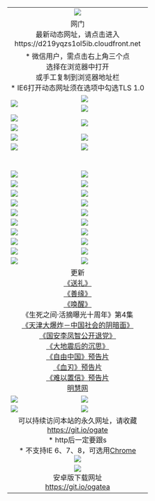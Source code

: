 ﻿<table>
  <tr></tr>
  <tr><td colspan=2 align=center><img src="https://cloud.githubusercontent.com/assets/11880933/13434984/f430fae2-e012-11e5-814f-c2df1e82b247.jpg" /></td></tr>
  <tr><td colspan=2 align=center>网门<br>最新动态网址，请点击进入
<br>https://d219yqzs1ol5ib.cloudfront.net
    </td>
  </tr>
  <tr>
    <td colspan=2 align=center>* 微信用户，需点击右上角三个点<br>选择在浏览器中打开<br>或手工复制到浏览器地址栏
    <br>* IE6打开动态网址须在选项中勾选TLS 1.0</td>
  </tr>
  <tr>
    <td rowspan=2><a href="https://d219yqzs1ol5ib.cloudfront.net/ogUP.aspx?name=11DKC.mp4&list=11DKC" target="_blank"><img src="https://d219yqzs1ol5ib.cloudfront.net/Up/11DKC1.jpg" /></a></td> 
    <td><div><a href="https://d219yqzs1ol5ib.cloudfront.net/ogUP.aspx?name=LRWS.mp4&list=LRWS" target="_blank"><img src="https://d219yqzs1ol5ib.cloudfront.net/Up/LRWS.jpg" /></a></td>
   </tr>
  <tr>
    <td><a href="https://d219yqzs1ol5ib.cloudfront.net/ogNiceVedio.aspx" target="_blank"><img src="https://d219yqzs1ol5ib.cloudfront.net/Up/11TGKDY.jpg" /></a></td>
  </tr>
  <tr>
    <td><a href="https://d219yqzs1ol5ib.cloudfront.net/ogUP.aspx?name=JQR.mp4&count=2" target="_blank"><img src="https://d219yqzs1ol5ib.cloudfront.net/Up/JQR.jpg" /></a></td>   
    <td rowspan=2><a href="https://d219yqzs1ol5ib.cloudfront.net/ogUP.aspx?name=JP.mp4&count=9" target="_blank"><img src="https://d219yqzs1ol5ib.cloudfront.net/Up/JP.jpg" /></td>
  </tr>
  <tr>
    <td><a href="https://d219yqzs1ol5ib.cloudfront.net/ogUP.aspx?name=WH.mp4" target="_blank"><img src="https://d219yqzs1ol5ib.cloudfront.net/Up/WH.jpg" /></a></td>
  </tr>
  <tr>
    <td><a href="https://d219yqzs1ol5ib.cloudfront.net/ogUP.aspx?name=SSZJ.mp4&list=SSZJ" target="_blank"><img src="https://d219yqzs1ol5ib.cloudfront.net/Up/SSZJ.jpg" /></a></td>
    <td><a href="https://d219yqzs1ol5ib.cloudfront.net/ogUP.aspx?name=1XQK.mp4&count=13" target="_blank"><img src="https://d219yqzs1ol5ib.cloudfront.net/Up/1XQK.jpg" /></a</td>
  </tr>
  <tr>
    <td><a href="https://d219yqzs1ol5ib.cloudfront.net/ogUP.aspx?name=ZY.mp4&count=2015|16" target="_blank"><img src="https://d219yqzs1ol5ib.cloudfront.net/Up/ZY.jpg" /></a</td>
    <td><a href="https://d219yqzs1ol5ib.cloudfront.net/ogUP.aspx?name=XTFY.mp4&count=B|2,A|24" target="_blank"><img src="https://d219yqzs1ol5ib.cloudfront.net/Up/XTFY.jpg" /></a></td>
  </tr>
  <tr height="40">
  </tr>
  <tr>
    <td><a href="https://d219yqzs1ol5ib.cloudfront.net/ogUP.aspx?name=4SQQ.mp4&list=4SQQ" target="_blank"><img src="https://d219yqzs1ol5ib.cloudfront.net/Up/4SQQ0.jpg"/></a></td>
    <td><a href="https://d219yqzs1ol5ib.cloudfront.net/ogUP.aspx?name=4SHQ.mp4&list=4SHQ" target="_blank"><img src="https://d219yqzs1ol5ib.cloudfront.net/Up/4SHQ0.jpg"/></a></td>
  </tr>
  <tr>
    <td><a href="https://d219yqzs1ol5ib.cloudfront.net/ogUP.aspx?name=4SZG.mp4&list=4SZG" target="_blank"><img src="https://d219yqzs1ol5ib.cloudfront.net/Up/4SZG0.jpg"/></a></td>
    <td><a href="https://d219yqzs1ol5ib.cloudfront.net/ogUP.aspx?name=4SDJ.mp4&list=4SDJ" target="_blank"><img src="https://d219yqzs1ol5ib.cloudfront.net/Up/4SDJ0.jpg"/></a></td>
  </tr>
  <tr>
    <td><a href="https://d219yqzs1ol5ib.cloudfront.net/ogUP.aspx?name=4SGX.mp4&list=4SGX" target="_blank"><img src="https://d219yqzs1ol5ib.cloudfront.net/Up/4SGX0.jpg"/></a></td>
    <td><a href="https://d219yqzs1ol5ib.cloudfront.net/ogUP.aspx?name=4SHD.mp4&list=4SHD" target="_blank"><img src="https://d219yqzs1ol5ib.cloudfront.net/Up/4SHD0.jpg"/></a></td>
  </tr>
  <tr>
    <td><a href="https://d219yqzs1ol5ib.cloudfront.net/ogUP.aspx?name=4CTX.mp4&list=4CTX" target="_blank"><img src="https://d219yqzs1ol5ib.cloudfront.net/Up/4CTX0.jpg"/></a></td>
    <td><a href="https://d219yqzs1ol5ib.cloudfront.net/ogUP.aspx?name=4CWZ.mp4&list=4CWZ" target="_blank"><img src="https://d219yqzs1ol5ib.cloudfront.net/Up/4CWZ0.jpg"/></a></td>
  </tr>
  <tr>
    <td><a href="https://d219yqzs1ol5ib.cloudfront.net/onUP.aspx?name=https://d1lqqjldbsh7xo.cloudfront.net/" target="_blank"><img src="https://d219yqzs1ol5ib.cloudfront.net/Up/0DTW.jpg"/></a></td>
    <td><a href="https://d219yqzs1ol5ib.cloudfront.net/onUP.aspx?name=https://d240ns8up8earz.cloudfront.net/acenter/" target="_blank"><img src="https://d219yqzs1ol5ib.cloudfront.net/Up/0TDW.jpg" /></a></td>
  </tr>
  <tr>
    <td><a href="https://d219yqzs1ol5ib.cloudfront.net/onUP.aspx?name=https://d4508d6vomz2p.cloudfront.net/gb/nsc413.htm" target="_blank"><img src="https://d219yqzs1ol5ib.cloudfront.net/Up/0DJY.jpg" /></a></td>
    <td><a href="https://d219yqzs1ol5ib.cloudfront.net/onUP.aspx?name=https://dilo7bqpjb57y.cloudfront.net/xtr/gb/prog204.html" target="_blank"><img src="https://d219yqzs1ol5ib.cloudfront.net/Up/0XTR.jpg" /></a></td>
  </tr>
  <tr>
    <td><a href="https://d219yqzs1ol5ib.cloudfront.net/onUP.aspx?name=https://d3aj00iefsmfgc.cloudfront.net/" target="_blank"><img src="https://d219yqzs1ol5ib.cloudfront.net/Up/0MHW.jpg" /></a></td>
    <td><a href="https://d219yqzs1ol5ib.cloudfront.net/onUP.aspx?name=https://d20wz7qt14x5d2.cloudfront.net/" target="_blank"><img src="https://d219yqzs1ol5ib.cloudfront.net/Up/0ZJW.jpg" /></a></td>
  </tr>
  <tr>
    <td><a href="https://d219yqzs1ol5ib.cloudfront.net/ogUP.aspx?name=0FG.zip" target="_blank"><img src="https://d219yqzs1ol5ib.cloudfront.net/Up/0FG.jpg" /></a></td>
    <td><a href="https://d219yqzs1ol5ib.cloudfront.net/ogUP.aspx?name=0FGA.apk" target="_blank"><img src="https://d219yqzs1ol5ib.cloudfront.net/Up/0FGA.jpg" /></a></td>
  </tr>
  <tr>
    <td><a href="https://d219yqzs1ol5ib.cloudfront.net/ogUP.aspx?name=0U.zip" target="_blank"><img src="https://d219yqzs1ol5ib.cloudfront.net/Up/0U.jpg" /></a></td>
    <td><a href="https://d219yqzs1ol5ib.cloudfront.net/ogUP.aspx?name=0UA.apk" target="_blank"><img src="https://d219yqzs1ol5ib.cloudfront.net/Up/0UA.jpg" /></a></td>
  </tr>
  <tr>
    <td><a href="https://d219yqzs1ol5ib.cloudfront.net/ogUP.aspx?name=0iPPOTV.zip" target="_blank"><img src="https://d219yqzs1ol5ib.cloudfront.net/Up/0iPPOTV.jpg" /></a></td>
    <td><a href="https://d219yqzs1ol5ib.cloudfront.net/ogUP.aspx?name=0iNTD.apk" target="_blank"><img src="https://d219yqzs1ol5ib.cloudfront.net/Up/0iNTD.jpg" /></a></td>
  </tr>
  <tr>
    <td colspan=2 align=center>更新<br>
      <a href="https://d219yqzs1ol5ib.cloudfront.net/ogUP.aspx?name=4ESL.mp4" target="_blank">《送礼》</a><br>
      <a href="https://d219yqzs1ol5ib.cloudfront.net/ogUP.aspx?name=4ESY.mp4" target="_blank">《善缘》</a><br>
      <a href="https://d219yqzs1ol5ib.cloudfront.net/ogUP.aspx?name=4EHX.mp4" target="_blank">《唤醒》</a><br>
      《生死之间·活摘曝光十周年》第4集</a><br>
      <a href="https://d219yqzs1ol5ib.cloudfront.net/ogUP.aspx?name=4TJDBZ.mp4" target="_blank">《天津大爆炸－中国社会的阴暗面》</a><br>
      <a href="https://d219yqzs1ol5ib.cloudfront.net/ogUP.aspx?name=4LFZ.mp4" target="_blank">《国安李凤智公开退党》</a><br>
      <a href="https://d219yqzs1ol5ib.cloudfront.net/ogUP.aspx?name=4DDZHDCS.mp4" target="_blank">《大地震后的沉思》</a><br>
      <a href="https://d219yqzs1ol5ib.cloudfront.net/ogUP.aspx?name=11ZYZG0.mp4" target="_blank">《自由中国》预告片</a><br>
      <a href="https://d219yqzs1ol5ib.cloudfront.net/ogUP.aspx?name=11XR.mp4" target="_blank">《血刃》预告片</a><br>
      <a href="https://d219yqzs1ol5ib.cloudfront.net/ogUP.aspx?name=11NYZX.mp4&count=2" target="_blank">《难以置信》预告片</a><br>
      <a href="https://d219yqzs1ol5ib.cloudfront.net/onUP.aspx?name=https://www.minghui.org/" target="_blank">明慧网</a></td>
    </td>
  </tr>
  <tr>
    <td><a href="https://d219yqzs1ol5ib.cloudfront.net/ogNice.aspx" target="_blank"><img src="https://d219yqzs1ol5ib.cloudfront.net/Up/0WCYY.jpg" /></a></td>
    <td><a href="https://d219yqzs1ol5ib.cloudfront.net/onCO.aspx?ob=600事物&op=增删改&args=WH1~%23类型6新闻%7c%23类型6评论&mode=" target="_blank"><img src="https://d219yqzs1ol5ib.cloudfront.net/Up/0WZTT.jpg" /></a></td> 
  </tr>
  <tr>
    <td><a href="https://d219yqzs1ol5ib.cloudfront.net/ogDY.aspx" target="_blank"><img src="https://d219yqzs1ol5ib.cloudfront.net/Up/0FK.jpg" /></a></td>
    <td><a href="https://d219yqzs1ol5ib.cloudfront.net/ogST.aspx" target="_blank"><img src="https://d219yqzs1ol5ib.cloudfront.net/Up/0ST.jpg" /></a></td> 
  </tr>
  <tr>
    <td colspan=2 align=center>可以持续访问本站的永久网址，请收藏<br/><a href="https://git.io/ogate" target="_blank">https://git.io/ogate</a><br/>* http后一定要跟s<br/>* 不支持IE 6、7、8，可选用<a href="https://d219yqzs1ol5ib.cloudfront.net/ogUP.aspx?name=0ChromePortable.zip">Chrome</a><br/><a href="https://d219yqzs1ol5ib.cloudfront.net/Up/0WMGDL2.png" target="_blank"><img src="https://d219yqzs1ol5ib.cloudfront.net/Up/0WMGD2.png"/></a></td>
  </tr>
  <tr>
    <td colspan=2 align=center><a href="https://d219yqzs1ol5ib.cloudfront.net/ogUP.aspx?name=0oGate.apk" target="_blank"><img src="https://cloud.githubusercontent.com/assets/11880933/13720399/75e143ee-e842-11e5-9f0a-1421f423c80f.jpg" /></a><br>安卓版下载网址<br><a href="https://git.io/ogatea">https://git.io/ogatea</a></td>
  </tr>
  <!--tr>
    <td colspan=2 align=center>可能失效的动态网址
    </td>
  </tr-->
</table>
